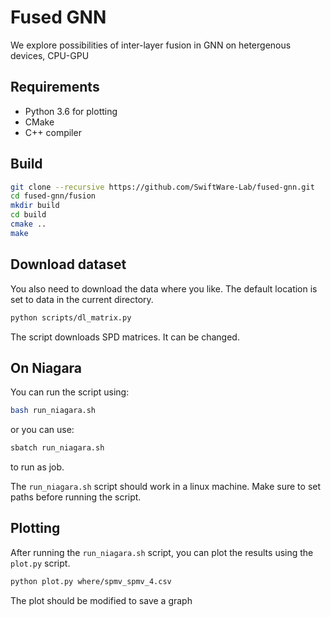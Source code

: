 # Fused GNN
We explore possibilities of inter-layer fusion in GNN on hetergenous devices, CPU-GPU

## Requirements
- Python 3.6 for plotting
- CMake
- C++ compiler


## Build
```bash
git clone --recursive https://github.com/SwiftWare-Lab/fused-gnn.git
cd fused-gnn/fusion
mkdir build
cd build
cmake ..
make
```

## Download dataset
You also need to download the data where you like. The default location 
is set to data in the current directory.
```bash
python scripts/dl_matrix.py
```
The script downloads SPD matrices. It can be changed. 

## On Niagara
 You can run the script using:
```bash
bash run_niagara.sh
```
or you can use:
```bash
sbatch run_niagara.sh
```
to run as job.

The `run_niagara.sh` script should work in a linux machine. Make sure to set paths before running the script.

## Plotting

After running the `run_niagara.sh` script, you can plot the results using the `plot.py` script.

```bash
python plot.py where/spmv_spmv_4.csv
```
The plot should be modified to save a graph

